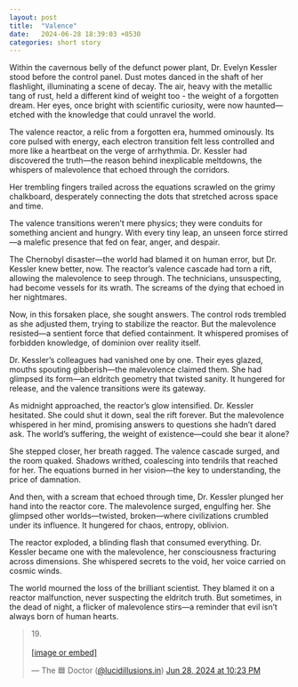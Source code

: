 ```yaml
---
layout: post
title:  "Valence"
date:   2024-06-28 18:39:03 +0530
categories: short story
---
```


Within the cavernous belly of the defunct power plant, Dr. Evelyn Kessler stood before the control panel. Dust motes danced in the shaft of her flashlight, illuminating a scene of decay.  The air, heavy with the metallic tang of rust, held a different kind of weight too - the weight of a forgotten dream. Her eyes, once bright with scientific curiosity, were now haunted—etched with the knowledge that could unravel the world.

The valence reactor, a relic from a forgotten era, hummed ominously. Its core pulsed with energy, each electron transition felt less controlled and more like a heartbeat on the verge of arrhythmia. Dr. Kessler had discovered the truth—the reason behind inexplicable meltdowns, the whispers of malevolence that echoed through the corridors.

Her trembling fingers trailed across the equations scrawled on the grimy chalkboard, desperately connecting the dots that stretched across space and time. 

The valence transitions weren’t mere physics; they were conduits for something ancient and hungry. With every tiny leap, an unseen force stirred—a malefic presence that fed on fear, anger, and despair.

The Chernobyl disaster—the world had blamed it on human error, but Dr. Kessler knew better, now. The reactor’s valence cascade had torn a rift, allowing the malevolence to seep through. The technicians, unsuspecting, had become vessels for its wrath. The screams of the dying that echoed in her nightmares.

Now, in this forsaken place, she sought answers. The control rods trembled as she adjusted them, trying to stabilize the reactor. But the malevolence resisted—a sentient force that defied containment. It whispered promises of forbidden knowledge, of dominion over reality itself.

Dr. Kessler’s colleagues had vanished one by one. Their eyes glazed, mouths spouting gibberish—the malevolence claimed them. She had glimpsed its form—an eldritch geometry that twisted sanity. It hungered for release, and the valence transitions were its gateway.

As midnight approached, the reactor’s glow intensified. Dr. Kessler hesitated. She could shut it down, seal the rift forever. But the malevolence whispered in her mind, promising answers to questions she hadn’t dared ask. The world’s suffering, the weight of existence—could she bear it alone?

She stepped closer, her breath ragged. The valence cascade surged, and the room quaked. Shadows writhed, coalescing into tendrils that reached for her. The equations burned in her vision—the key to understanding, the price of damnation.

And then, with a scream that echoed through time, Dr. Kessler plunged her hand into the reactor core. The malevolence surged, engulfing her. She glimpsed other worlds—twisted, broken—where civilizations crumbled under its influence. It hungered for chaos, entropy, oblivion.

The reactor exploded, a blinding flash that consumed everything. Dr. Kessler became one with the malevolence, her consciousness fracturing across dimensions. She whispered secrets to the void, her voice carried on cosmic winds.

The world mourned the loss of the brilliant scientist. They blamed it on a reactor malfunction, never suspecting the eldritch truth. But sometimes, in the dead of night, a flicker of malevolence stirs—a reminder that evil isn’t always born of human hearts.


<blockquote class="bluesky-embed" data-bluesky-uri="at://did:plc:36h6ttx2g23zqr4accilbvo7/app.bsky.feed.post/3kvysedc6qr2g" data-bluesky-cid="bafyreihyboholi23xszsirm55ngd4uvialouijw2di6sxhhmxrvwomu5re"><p lang="en">19.<br><br><a href="https://bsky.app/profile/did:plc:36h6ttx2g23zqr4accilbvo7/post/3kvysedc6qr2g?ref_src=embed">[image or embed]</a></p>&mdash; The 🟦 Doctor (<a href="https://bsky.app/profile/did:plc:36h6ttx2g23zqr4accilbvo7?ref_src=embed">@lucidillusions.in</a>) <a href="https://bsky.app/profile/did:plc:36h6ttx2g23zqr4accilbvo7/post/3kvysedc6qr2g?ref_src=embed">Jun 28, 2024 at 10:23 PM</a></blockquote><script async src="https://embed.bsky.app/static/embed.js" charset="utf-8"></script>
